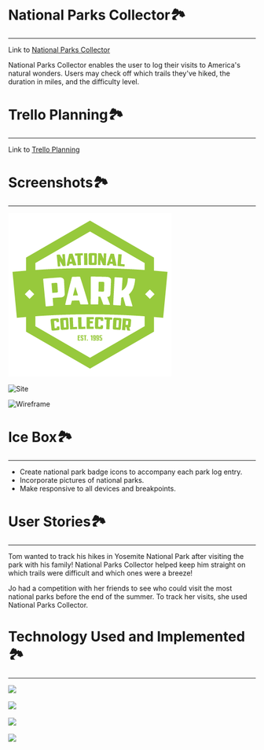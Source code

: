 # National Parks Collector🏞
----
Link to [National Parks Collector](https://nationalparkscollector.herokuapp.com/)

National Parks Collector enables the user to log their visits to America's natural wonders. Users may check off which trails they've hiked, the duration in miles, and the difficulty level.

# Trello Planning🏞
----
Link to [Trello Planning](https://trello.com/b/ZsAXpnDL/national-parks-collector)

# Screenshots🏞
----
![Badge](public/images/NPCbadge.png)

![Site](/assets/Site.png)

![Wireframe](/assets/Wireframe.png)

# Ice Box🏞
----
- Create national park badge icons to accompany each park log entry.
- Incorporate pictures of national parks.
- Make responsive to all devices and breakpoints.

# User Stories🏞
----
Tom wanted to track his hikes in Yosemite National Park after visiting the park with his family! National Parks Collector helped keep him straight on which trails were difficult and which ones were a breeze!

Jo had a competition with her friends to see who could visit the most national parks before the end of the summer. To track her visits, she used National Parks Collector.

# Technology Used and Implemented🏞
----

<a href="a"><img src="https://img.shields.io/badge/GitHub-100000?style=for-the-badge&logo=github&logoColor=white"/></a>

<a href="a"><img src="https://img.shields.io/badge/JavaScript-F7DF1E?style=for-the-badge&logo=javascript&logoColor=black"/></a>

<a href="a"><img src="https://img.shields.io/badge/HTML-239120?style=for-the-badge&logo=html5&logoColor=white"/></a>

<a href="a"><img src="https://img.shields.io/badge/CSS-239120?&style=for-the-badge&logo=css3&logoColor=white"/></a>